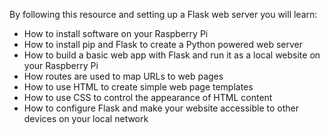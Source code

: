  By following this resource and setting up a Flask web server you will learn:

 - How to install software on your Raspberry Pi
 - How to install pip and Flask to create a Python powered web server
 - How to build a basic web app with Flask and run it as a local website on your Raspberry Pi
 - How routes are used to map URLs to web pages
 - How to use HTML to create simple web page templates
 - How to use CSS to control the appearance of HTML content
 - How to configure Flask and make your website accessible to other devices on your local network
